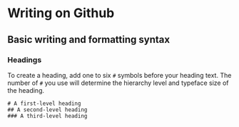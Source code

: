 # Writing on Github
## Basic writing and formatting syntax
### Headings
To create a heading, add one to six `#` symbols before your heading text. The number of `#` you use will determine the hierarchy level and typeface size of the heading.
```
# A first-level heading
## A second-level heading
### A third-level heading
```

